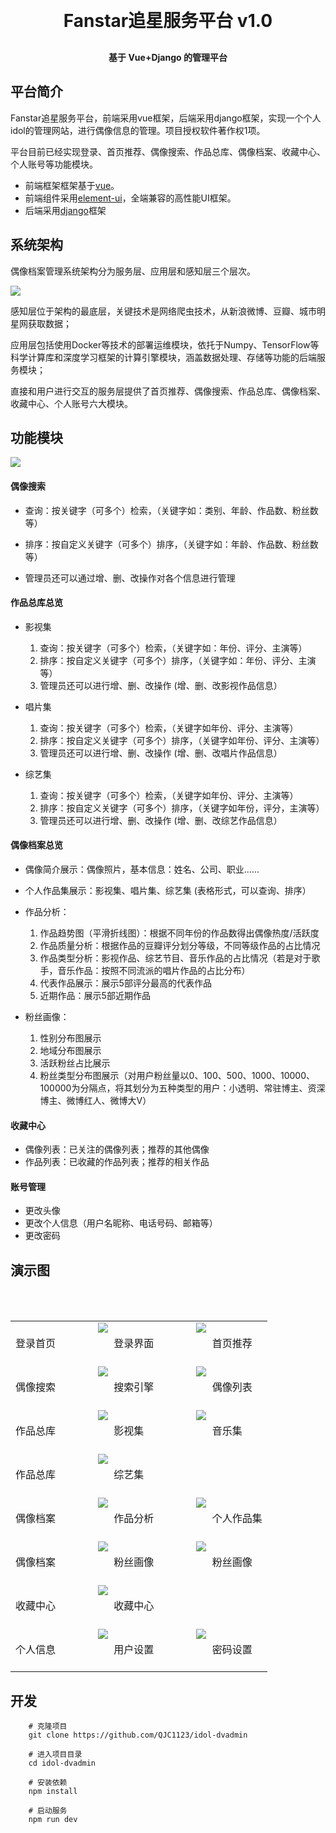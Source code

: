 
<h1 align="center" style="margin: 30px 0 30px; font-weight: bold;">Fanstar追星服务平台 v1.0</h1>

<h4 align="center">基于 Vue+Django 的管理平台</h4>

## 平台简介

Fanstar追星服务平台，前端采用vue框架，后端采用django框架，实现一个个人idol的管理网站，进行偶像信息的管理。项目授权软件著作权1项。

平台目前已经实现登录、首页推荐、偶像搜索、作品总库、偶像档案、收藏中心、个人账号等功能模块。


* 前端框架框架基于[vue](https://cn.vuejs.org/guide/introduction.html)。
* 前端组件采用[element-ui](https://www.uihtm.com/element/#/zh-CN)，全端兼容的高性能UI框架。
* 后端采用[django](https://developer.mozilla.org/zh-CN/docs/Learn/Server-side/Django)框架



## 系统架构

偶像档案管理系统架构分为服务层、应用层和感知层三个层次。

<img src="img/2.png"/>

感知层位于架构的最底层，关键技术是网络爬虫技术，从新浪微博、豆瓣、城市明星网获取数据；

应用层包括使用Docker等技术的部署运维模块，依托于Numpy、TensorFlow等科学计算库和深度学习框架的计算引擎模块，涵盖数据处理、存储等功能的后端服务模块；

直接和用户进行交互的服务层提供了首页推荐、偶像搜索、作品总库、偶像档案、收藏中心、个人账号六大模块。


## 功能模块

<img src="img/1.png"/>

#### 偶像搜索

* 查询：按关键字（可多个）检索，（关键字如：类别、年龄、作品数、粉丝数等）

* 排序：按自定义关键字（可多个）排序，（关键字如：年龄、作品数、粉丝数等）

* 管理员还可以通过增、删、改操作对各个信息进行管理


#### 作品总库总览

* 影视集
  1. 查询：按关键字（可多个）检索，（关键字如：年份、评分、主演等）
  2. 排序：按自定义关键字（可多个）排序，（关键字如：年份、评分、主演等）
  3. 管理员还可以进行增、删、改操作 (增、删、改影视作品信息）

* 唱片集
  1. 查询：按关键字（可多个）检索，（关键字如年份、评分、主演等）
  2. 排序：按自定义关键字（可多个）排序，（关键字如年份、评分、主演等）
  3. 管理员还可以进行增、删、改操作 (增、删、改唱片作品信息）

* 综艺集
  1. 查询：按关键字（可多个）检索，（关键字如年份、评分、主演等）
  2. 排序：按自定义关键字（可多个）排序，（关键字如年份，评分，主演等）
  3. 管理员还可以进行增、删、改操作 (增、删、改综艺作品信息）

#### 偶像档案总览

* 偶像简介展示：偶像照片，基本信息：姓名、公司、职业......

* 个人作品集展示：影视集、唱片集、综艺集 (表格形式，可以查询、排序）

* 作品分析：
  1. 作品趋势图（平滑折线图）：根据不同年份的作品数得出偶像热度/活跃度
  2. 作品质量分析：根据作品的豆瓣评分划分等级，不同等级作品的占比情况
  3. 作品类型分析：影视作品、综艺节目、音乐作品的占比情况（若是对于歌手，音乐作品：按照不同流派的唱片作品的占比分布）
  4. 代表作品展示：展示5部评分最高的代表作品
  5. 近期作品：展示5部近期作品

* 粉丝画像：
    1. 性别分布图展示
    2. 地域分布图展示
    3. 活跃粉丝占比展示
    4. 粉丝类型分布图展示（对用户粉丝量以0、100、500、1000、10000、100000为分隔点，将其划分为五种类型的用户：小透明、常驻博主、资深博主、微博红人、微博大V）

#### 收藏中心
* 偶像列表：已关注的偶像列表；推荐的其他偶像
* 作品列表：已收藏的作品列表；推荐的相关作品

#### 账号管理
* 更改头像
* 更改个人信息（用户名昵称、电话号码、邮箱等）
* 更改密码




## 演示图
<table>
    <tr>
        <td>登录首页</td>   
        <td>
            <img src="img/3.png"/>
            <div class="caption">&nbsp;&nbsp;&nbsp;&nbsp;&nbsp;&nbsp;&nbsp;&nbsp;&nbsp;&nbsp;&nbsp;&nbsp;&nbsp;&nbsp;&nbsp;&nbsp;&nbsp;&nbsp;登录界面</div>
        </td>
        <td>
            <img src="img/4.png"/>
            <div class="caption">&nbsp;&nbsp;&nbsp;&nbsp;&nbsp;&nbsp;&nbsp;&nbsp;&nbsp;&nbsp;&nbsp;&nbsp;&nbsp;&nbsp;&nbsp;&nbsp;&nbsp;&nbsp;首页推荐</div>
        </td>
    </tr>
    <tr>
        <td>偶像搜索</td>
        <td>
            <img src="img/9.png"/>
            <div class="caption">&nbsp;&nbsp;&nbsp;&nbsp;&nbsp;&nbsp;&nbsp;&nbsp;&nbsp;&nbsp;&nbsp;&nbsp;&nbsp;&nbsp;&nbsp;&nbsp;&nbsp;&nbsp;搜索引擎</div>
        </td>
        <td>
            <img src="img/5.png"/>
            <div class="caption">&nbsp;&nbsp;&nbsp;&nbsp;&nbsp;&nbsp;&nbsp;&nbsp;&nbsp;&nbsp;&nbsp;&nbsp;&nbsp;&nbsp;&nbsp;&nbsp;&nbsp;&nbsp;偶像列表</div>
        </td>
    </tr>
    <tr>
        <td>作品总库</td>
        <td>
            <img src="img/6.png"/>
            <div class="caption">&nbsp;&nbsp;&nbsp;&nbsp;&nbsp;&nbsp;&nbsp;&nbsp;&nbsp;&nbsp;&nbsp;&nbsp;&nbsp;&nbsp;&nbsp;&nbsp;&nbsp;&nbsp;影视集</div>
        </td>
        <td>
            <img src="img/7.png"/>
            <div class="caption">&nbsp;&nbsp;&nbsp;&nbsp;&nbsp;&nbsp;&nbsp;&nbsp;&nbsp;&nbsp;&nbsp;&nbsp;&nbsp;&nbsp;&nbsp;&nbsp;&nbsp;&nbsp;音乐集</div>
        </td>
    </tr>
     <tr>
        <td>作品总库</td>
        <td>
            <img src="img/8.png"/>
            <div class="caption">&nbsp;&nbsp;&nbsp;&nbsp;&nbsp;&nbsp;&nbsp;&nbsp;&nbsp;&nbsp;&nbsp;&nbsp;&nbsp;&nbsp;&nbsp;&nbsp;&nbsp;&nbsp;综艺集</div>
        </td>
    </tr>
    <tr>
        <td>偶像档案</td>
        <td>
            <img src="img/10.png"/>
            <div class="caption">&nbsp;&nbsp;&nbsp;&nbsp;&nbsp;&nbsp;&nbsp;&nbsp;&nbsp;&nbsp;&nbsp;&nbsp;&nbsp;&nbsp;&nbsp;&nbsp;&nbsp;&nbsp;作品分析</div>
        </td>
        <td>
            <img src="img/13.png"/>
            <div class="caption">&nbsp;&nbsp;&nbsp;&nbsp;&nbsp;&nbsp;&nbsp;&nbsp;&nbsp;&nbsp;&nbsp;&nbsp;&nbsp;&nbsp;&nbsp;&nbsp;&nbsp;&nbsp;个人作品集</div>
        </td>
    </tr>
    <tr>
        <td>偶像档案</td>
         <td>
            <img src="img/11.png"/>
            <div class="caption">&nbsp;&nbsp;&nbsp;&nbsp;&nbsp;&nbsp;&nbsp;&nbsp;&nbsp;&nbsp;&nbsp;&nbsp;&nbsp;&nbsp;&nbsp;&nbsp;&nbsp;&nbsp;粉丝画像</div>
        </td>
        <td>
            <img src="img/12.png"/>
            <div class="caption">&nbsp;&nbsp;&nbsp;&nbsp;&nbsp;&nbsp;&nbsp;&nbsp;&nbsp;&nbsp;&nbsp;&nbsp;&nbsp;&nbsp;&nbsp;&nbsp;&nbsp;&nbsp;粉丝画像</div>
        </td>
    </tr>
    <tr>
        <td>收藏中心</td>
        <td>
            <img src="img/14.png"/>
            <div class="caption">&nbsp;&nbsp;&nbsp;&nbsp;&nbsp;&nbsp;&nbsp;&nbsp;&nbsp;&nbsp;&nbsp;&nbsp;&nbsp;&nbsp;&nbsp;&nbsp;&nbsp;&nbsp;收藏中心</div>
        </td>
    </tr>
    <tr>
        <td>个人信息</td>
        <td>
            <img src="img/15.png"/>
            <div class="caption">&nbsp;&nbsp;&nbsp;&nbsp;&nbsp;&nbsp;&nbsp;&nbsp;&nbsp;&nbsp;&nbsp;&nbsp;&nbsp;&nbsp;&nbsp;&nbsp;&nbsp;&nbsp;用户设置</div>
        </td>
        <td>
            <img src="img/16.png"/>
            <div class="caption">&nbsp;&nbsp;&nbsp;&nbsp;&nbsp;&nbsp;&nbsp;&nbsp;&nbsp;&nbsp;&nbsp;&nbsp;&nbsp;&nbsp;&nbsp;&nbsp;&nbsp;&nbsp;密码设置</div>
        </td>
    </tr>

</table>


  
  
  
  

## 开发

        # 克隆项目
        git clone https://github.com/QJC1123/idol-dvadmin

        # 进入项目目录
        cd idol-dvadmin

        # 安装依赖
        npm install

        # 启动服务
        npm run dev
